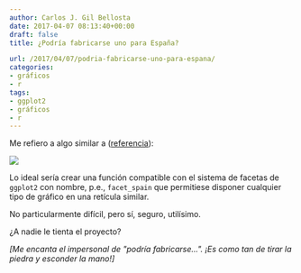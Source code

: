 ```yaml
---
author: Carlos J. Gil Bellosta
date: 2017-04-07 08:13:40+00:00
draft: false
title: ¿Podría fabricarse uno para España?

url: /2017/04/07/podria-fabricarse-uno-para-espana/
categories:
- gráficos
- r
tags:
- ggplot2
- gráficos
- r
---
```


Me refiero a algo similar a ([referencia](https://twitter.com/datavisitor/status/836648582929330176)):

![](/wp-uploads/2017/04/mapa_series_usa.jpg)


Lo ideal sería crear una función compatible con el sistema de facetas de `ggplot2` con nombre, p.e., `facet_spain` que permitiese disponer cualquier tipo de gráfico en una retícula similar.

No particularmente difícil, pero sí, seguro, utilísimo.

¿A nadie le tienta el proyecto?

_[Me encanta el impersonal de "podría fabricarse...". ¡Es como tan de tirar la piedra y esconder la mano!]_
